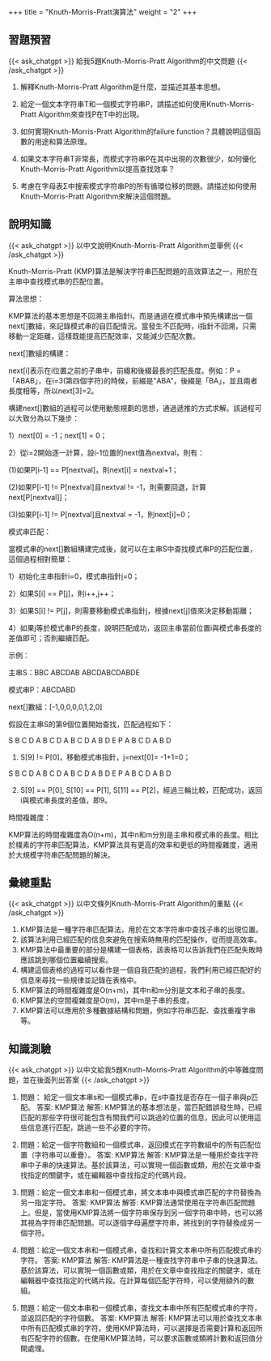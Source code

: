 +++
title = "Knuth-Morris-Pratt演算法"
weight = "2"
+++
## 習題預習
{{< ask_chatgpt >}}
給我5題Knuth-Morris-Pratt Algorithm的中文問題
{{< /ask_chatgpt >}}



1. 解釋Knuth-Morris-Pratt Algorithm是什麼，並描述其基本思想。

2. 給定一個文本字符串T和一個模式字符串P，請描述如何使用Knuth-Morris-Pratt Algorithm來查找P在T中的出現。

3. 如何實現Knuth-Morris-Pratt Algorithm的failure function？具體說明這個函數的用途和算法原理。

4. 如果文本字符串T非常長，而模式字符串P在其中出現的次數很少，如何優化Knuth-Morris-Pratt Algorithm以提高查找效率？

5. 考慮在字母表Σ中搜索模式字符串P的所有循環位移的問題。請描述如何使用Knuth-Morris-Pratt Algorithm來解決這個問題。   

## 說明知識
{{< ask_chatgpt >}}
以中文說明Knuth-Morris-Pratt Algorithm並舉例
{{< /ask_chatgpt >}}



Knuth-Morris-Pratt (KMP)算法是解決字符串匹配問題的高效算法之一，用於在主串中查找模式串的匹配位置。

算法思想：

KMP算法的基本思想是不回溯主串指針i，而是通過在模式串中預先構建出一個next[]數組，來記錄模式串的自匹配情況。當發生不匹配時，i指針不回溯，只需移動一定距離，這樣既能提高匹配效率，又能減少匹配次數。

next[]數組的構建：

next[i]表示在i位置之前的子串中，前綴和後綴最長的匹配長度。例如：P = 「ABAB」，在i=3(第四個字符)的時候，前綴是"ABA"，後綴是「BA」，並且兩者長度相等，所以next[3]=2。

構建next[]數組的過程可以使用動態規劃的思想，通過遞推的方式求解。該過程可以大致分為以下幾步：

1）next[0] = -1；next[1] = 0；

2）從i=2開始逐一計算，設i-1位置的next值為nextval，則有：

(1)如果P[i-1] == P[nextval]，則next[i] = nextval+1；

(2)如果P[i-1] != P[nextval]且nextval != -1，則需要回退，計算next[P[nextval]]；

(3)如果P[i-1] != P[nextval]且nextval = -1，則next[i]=0；

模式串匹配：

當模式串的next[]數組構建完成後，就可以在主串S中查找模式串P的匹配位置，這個過程相對簡單：

1）初始化主串指針i=0，模式串指針j=0；

2）如果S[i] == P[j]，則i++,j++；

3）如果S[i] != P[j]，則需要移動模式串指針j，根據next[j]值來決定移動距離；

4）如果j等於模式串P的長度，說明匹配成功，返回主串當前位置i與模式串長度的差值即可；否則繼續匹配。

示例：

主串S：BBC ABCDAB ABCDABCDABDE

模式串P：ABCDABD

next[]數組：[-1,0,0,0,0,1,2,0]

假設在主串S的第9個位置開始查找，匹配過程如下：

S  B  C  D  A  B  C  D  A  B  C  D  A  B  D  E
   P  A  B  C  D  A  B  D

1) S[9] != P[0]，移動模式串指針，j=next[0]= -1+1=0；

S  B  C  D  A  B  C  D  A  B  C  D  A  B  D  E
         P  A  B  C  D  A  B  D

2) S[9] == P[0], S[10] == P[1], S[11] == P[2]，經過三輪比較，匹配成功，返回i與模式串長度的差值，即9。

時間複雜度：

KMP算法的時間複雜度為O(n+m)，其中n和m分別是主串和模式串的長度。相比於樸素的字符串匹配算法，KMP算法具有更高的效率和更低的時間複雜度，適用於大規模字符串匹配問題的解決。   

## 彙總重點
{{< ask_chatgpt >}}
以中文條列Knuth-Morris-Pratt Algorithm的重點
{{< /ask_chatgpt >}}



1. KMP算法是一種字符串匹配算法，用於在文本字符串中查找子串的出現位置。
2. 該算法利用已經匹配的信息來避免在搜索時無用的匹配操作，從而提高效率。
3. KMP算法中最重要的部分是構建一個表格，該表格可以告訴我們在匹配失敗時應該跳到哪個位置繼續搜索。
4. 構建這個表格的過程可以看作是一個自我匹配的過程，我們利用已經匹配好的信息來尋找一些規律並記錄在表格中。
5. KMP算法的時間複雜度是O(n+m)，其中n和m分別是文本和子串的長度。
6. KMP算法的空間複雜度是O(m)，其中m是子串的長度。
7. KMP算法可以應用於多種數據結構和問題，例如字符串匹配、查找重複字串等。   

## 知識測驗
{{< ask_chatgpt >}}
以中文給我5題Knuth-Morris-Pratt Algorithm的中等難度問題，並在後面列出答案
{{< /ask_chatgpt >}}



1. 問題： 給定一個文本串s和一個模式串p，在s中查找是否存在一個子串與p匹配。
   答案: KMP算法
   解答: 
   KMP算法的基本想法是，當匹配錯誤發生時，已經匹配的那些字符很可能包含有關我們可以跳過的位置的信息，因此可以使用這些信息進行匹配，跳過一些不必要的字符。 
   
   
2. 問題：給定一個字符數組和一個模式串，返回模式在字符數組中的所有匹配位置（字符串可以重疊）。
   答案: KMP算法
   解答:
   KMP算法是一種用於查找字符串中子串的快速算法。基於該算法，可以實現一個函數或類，用於在文章中查找指定的關鍵字，或在編輯器中查找指定的代碼片段。 
   
3. 問題：給定一個文本串和一個模式串，將文本串中與模式串匹配的字符替換為另一指定字符。
   答案: KMP算法
   解答:
   KMP算法通常使用在字符串匹配問題上。但是，當使用KMP算法將一個字符串保存到另一個字符串中時，也可以將其視為字符串匹配問題。可以逐個字母遍歷字符串，將找到的字符替換成另一個字符。 
   
4. 問題：給定一個文本串和一個模式串，查找和計算文本串中所有匹配模式串的字符。
   答案: KMP算法
   解答:
   KMP算法是一種查找字符串中子串的快速算法。基於該算法，可以實現一個函數或類，用於在文章中查找指定的關鍵字，或在編輯器中查找指定的代碼片段。在計算每個匹配字符時，可以使用額外的數組。 
   
5. 問題：給定一個文本串和一個模式串，查找文本串中所有匹配模式串的字符，並返回匹配的字符個數。
   答案: KMP算法
   解答:
   KMP算法可以用於查找文本串中所有匹配模式串的字符。使用KMP算法時，可以選擇是否需要計算和返回所有匹配字符的個數。在使用KMP算法時，可以要求函數或類將計數和返回值分開處理。   

